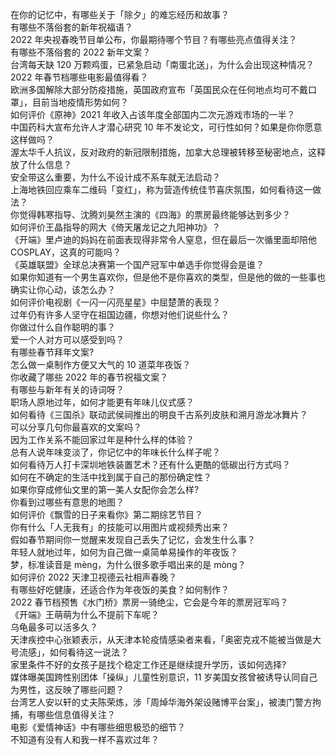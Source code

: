 在你的记忆中，有哪些关于「除夕」的难忘经历和故事？  
有哪些不落俗套的新年祝福语？  
2022 年央视春晚节目单公布，你最期待哪个节目？有哪些亮点值得关注？  
有哪些不落俗套的 2022 新年文案？  
台湾每天缺 120 万颗鸡蛋，已紧急启动「南蛋北送」，为什么会出现这种情况？  
2022 年春节档哪些电影最值得看？  
欧洲多国解除大部分防疫措施，英国政府宣布「英国民众在任何地点均可不戴口罩」，目前当地疫情形势如何？  
如何评价《原神》2021 年收入占该年度全部国内二次元游戏市场的一半？  
中国药科大宣布允许人才潜心研究 10 年不发论文，可行性如何？如果是你你愿意这样做吗？  
渥太华千人抗议，反对政府的新冠限制措施，加拿大总理被转移至秘密地点，这释放了什么信息？  
安全带这么重要，为什么不设计成不系车就无法启动？  
上海地铁回应乘车二维码「变红」，称为营造传统佳节喜庆氛围，如何看待这一做法？  
你觉得韩寒指导、沈腾刘昊然主演的《四海》的票房最终能够达到多少？  
如何评价王晶指导的网大《倚天屠龙记之九阳神功》？  
《开端》里卢迪的妈妈在前面表现得非常令人窒息，但在最后一次循里面却陪他 COSPLAY，这真的可能吗？  
《英雄联盟》全球总决赛第一个国产冠军中单选手你觉得会是谁？  
如果你知道有一个男生喜欢你，但是他不是你喜欢的类型，但是他的做的一些事也确实让你心动，该怎么办？  
如何评价电视剧《一闪一闪亮星星》中屈楚萧的表现？  
过年仍有许多人坚守在祖国边疆，你想对他们说些什么？  
你做过什么自作聪明的事？  
爱一个人对方可以感受到吗？  
有哪些春节拜年文案?  
怎么做一桌制作方便又大气的 10 道菜年夜饭？  
你收藏了哪些 2022 年的春节祝福文案？  
有哪些与新年有关的诗词呀？  
职场人原地过年，如何才能更有年味儿仪式感？  
如何看待《三国杀》联动武侯祠推出的明良千古系列皮肤和溯月游龙冰舞片？  
可以分享几句你最喜欢的文案吗？  
因为工作关系不能回家过年是种什么样的体验？  
总有人说年味变淡了，你记忆中的年味长什么样子呢？  
如何看待万人打卡深圳地铁装置艺术？还有什么更酷的低碳出行方式吗？  
如何在不确定的生活中找到属于自己的那份确定性？  
如果你穿成修仙文里的第一美人女配你会怎么样?  
你看到过哪些有意思的地图？  
如何评价《飘雪的日子来看你》第二期综艺节目？  
你有什么「人无我有」的技能可以用图片或视频秀出来？  
假如春节期间你一觉醒来发现自己丢失了记忆，会发生什么事？  
年轻人就地过年，如何为自己做一桌简单易操作的年夜饭？  
梦，标准读音是 mèng，为什么很多歌手唱出来的是 mòng？  
如何评价 2022 天津卫视德云社相声春晚？  
有哪些好吃健康，还适合作为年夜饭的美食？如何制作？  
2022 春节档预售《水门桥》票房一骑绝尘，它会是今年的票房冠军吗？  
《开端》王萌萌为什么不提前下车呢？  
乌龟最多可以活多久？  
天津疾控中心张颖表示，从天津本轮疫情感染者来看，「奥密克戎不能被当做是大号流感」，如何看待这一说法？  
家里条件不好的女孩子是找个稳定工作还是继续提升学历，该如何选择?  
媒体曝美国跨性别团体「操纵」儿童性别意识，11 岁美国女孩曾被诱导认同自己为男性，这反映了哪些问题？  
台湾艺人安以轩的丈夫陈荣炼，涉「周焯华海外架设赌博平台案」，被澳门警方拘捕，有哪些信息值得关注？  
电影《爱情神话》中有哪些细思极恐的细节？  
不知道有没有人和我一样不喜欢过年？  
